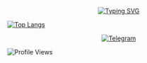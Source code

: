 <p align="center">
  <a href="https://git.io/typing-svg">
    <img src="https://readme-typing-svg.herokuapp.com?font=Fira+Code&pause=1000&center=true&vCenter=true&random=true&width=435&lines=hello+world;%D0%98%D0%BB%D0%B8+%D0%B2%D1%81%D0%B5+%D1%82%D0%B0%D0%BA%D0%B8+word.." alt="Typing SVG" />
  </a>
</p>

[![Top Langs](https://github-readme-stats.vercel.app/api/top-langs/?username=CraSchKook&layout=compact&theme=tokyonight)](https://github.com/anuraghazra/github-readme-stats)

<p align="center">
  <a href="https://t.me/craschkook" target="_blank" rel="noopener noreferrer">
    <img src="https://img.shields.io/badge/Telegram-2CA5E0?style=for-the-badge&logo=telegram&logoColor=white" alt="Telegram"/>
  </a>
</p>

![Profile Views](https://komarev.com/ghpvc/?username=CraSchKook&color=blue&style=flat)
